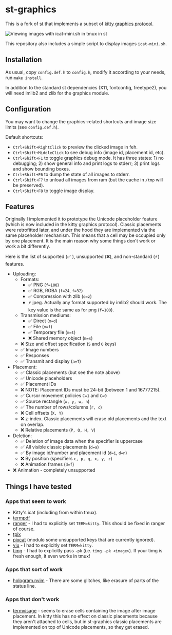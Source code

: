 # st-graphics

This is a fork of [st](https://st.suckless.org/) that implements a subset of
[kitty graphics protocol](https://sw.kovidgoyal.net/kitty/graphics-protocol/).

![Viewing images with icat-mini.sh in tmux in st](https://github.com/sergei-grechanik/st-graphics/assets/1084979/54a639ec-afea-45d8-ac18-4f26844e6678)

This repository also includes a simple script to display images `icat-mini.sh`.

## Installation

As usual, copy `config.def.h` to `config.h`, modify it according to your needs,
run `make install`.

In addition to the standard st dependencies (X11, fontconfig, freetype2),
you will need imlib2 and zlib for the graphics module.

## Configuration

You may want to change the graphics-related shortcuts and image size limits (see
`config.def.h`).

Default shortcuts:
- `Ctrl+Shift+RightClick` to preview the clicked image in feh.
- `Ctrl+Shift+MiddleClick` to see debug info (image id, placement id, etc).
- `Ctrl+Shift+F1` to toggle graphics debug mode. It has three states: 1) no
  debugging; 2) show general info and print logs to stderr; 3) print logs and
  show bounding boxes.
- `Ctrl+Shift+F6` to dump the state of all images to stderr.
- `Ctrl+Shift+F7` to unload all images from ram (but the cache in `/tmp` will be
  preserved).
- `Ctrl+Shift+F8` to toggle image display.

## Features

Originally I implemented it to prototype the Unicode placeholder feature (which
is now included in the kitty graphics protocol). Classic placements were
retrofitted later, and under the hood they are implemented via the same
placeholder mechanism. This means that a cell may be occupied only by one
placement.  It is the main reason why some things don't work or work a bit
differently.

Here is the list of supported (✅ ), unsupported (❌), and non-standard (⚡)
features.

- Uploading:
    - Formats:
        - ✅ PNG (`f=100`)
        - ✅ RGB, RGBA (`f=24`, `f=32`)
        - ✅ Compression with zlib (`o=z`)
        - ⚡ jpeg. Actually any format supported by imlib2 should work. The key
          value is the same as for png (`f=100`).
    - Transmission mediums:
        - ✅ Direct (`m=d`)
        - ✅ File (`m=f`)
        - ✅ Temporary file (`m=t`)
        - ❌ Shared memory object (`m=s`)
    - ❌ Size and offset specification (`S` and `O` keys)
    - ✅ Image numbers
    - ✅ Responses
    - ✅ Transmit and display (`a=T`)
- Placement:
    - ✅ Classic placements (but see the note above)
    - ✅ Unicode placeholders
    - ✅ Placement IDs
    - ❌ NOTE: Placement IDs must be 24-bit (between 1 and 16777215).
    - ✅ Cursor movement policies `C=1` and `C=0`
    - ✅ Source rectangle (`x, y, w, h`)
    - ✅ The number of rows/columns (`r, c`)
    - ❌ Cell offsets (`X, Y`)
    - ❌ z-index. Classic placements will erase old placements and the text on
      overlap.
    - ❌ Relative placements (`P, Q, H, V`)
- Deletion:
    - ✅ Deletion of image data when the specifier is uppercase
    - ✅ All visible classic placements (`d=a`)
    - ✅ By image id/number and placement id (`d=i`, `d=n`)
    - ❌ By position (specifiers `c, p, q, x, y, z`)
    - ❌ Animation frames (`d=f`)
- ❌ Animation - completely unsupported

## Things I have tested

### Apps that seem to work
- Kitty's icat (including from within tmux).
- [termpdf](https://github.com/dsanson/termpdf.py)
- [ranger](https://github.com/ranger/ranger) - I had to explicitly set
  `TERM=kitty`. This should be fixed in ranger of course.
- [tpix](https://github.com/jesvedberg/tpix)
- [pixcat](https://github.com/mirukana/pixcat) (modulo some unsupported keys
  that are currently ignored).
- [viu](https://github.com/atanunq/viu) - I had to explicitly set
  `TERM=kitty`.
- [timg](https://github.com/hzeller/timg) - I had to explicitly pass `-pk`
  (i.e. `timg -pk <image>`). If your timg is fresh enough, it even works in
  tmux!

### Apps that sort of work
- [hologram.nvim](https://github.com/edluffy/hologram.nvim) - There are some
  glitches, like erasure of parts of the status line.

### Apps that don't work
- [termvisage](https://github.com/AnonymouX47/termvisage) - seems to erase
  cells containing the image after image placement. In kitty this has no effect
  on classic placements because they aren't attached to cells, but in
  st-graphics classic placements are implemented on top of Unicode placements,
  so they get erased.
